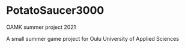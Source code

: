 # PotatoSaucer3000
OAMK summer project 2021

A small summer game project for Oulu University of Applied Sciences
